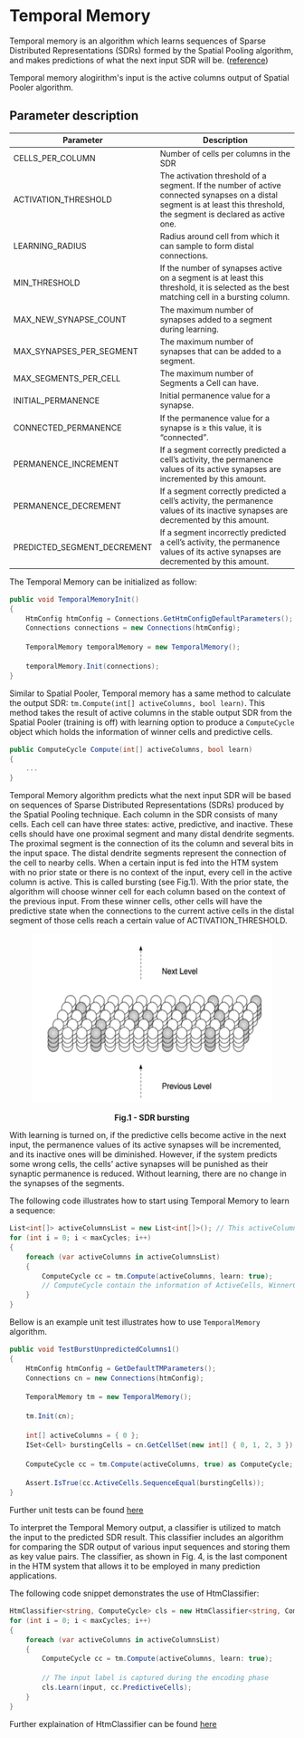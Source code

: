 # Temporal Memory

Temporal memory is an algorithm which learns sequences of Sparse Distributed Representations (SDRs) formed by the Spatial Pooling algorithm, and makes predictions of what the next input SDR will be. ([reference](https://numenta.com/resources/biological-and-machine-intelligence/temporal-memory-algorithm/))

Temporal memory alogirithm's input is the active columns output of Spatial Pooler algorithm.

## Parameter description

| Parameter                   | Description                                                                                                                                                              |
| --------------------------- | ------------------------------------------------------------------------------------------------------------------------------------------------------------------------ |
| CELLS_PER_COLUMN            | Number of cells per columns in the SDR                                                                                                                                   |
| ACTIVATION_THRESHOLD        | The activation threshold of a segment. If the number of active connected synapses on a distal segment is at least this threshold, the segment is declared as active one. |
| LEARNING_RADIUS             | Radius around cell from which it can sample to form distal connections.                                                                                                  |
| MIN_THRESHOLD               | If the number of synapses active on a segment is at least this threshold, it is selected as the best matching cell in a bursting column.                                 |
| MAX_NEW_SYNAPSE_COUNT       | The maximum number of synapses added to a segment during learning.                                                                                                       |
| MAX_SYNAPSES_PER_SEGMENT    | The maximum number of synapses that can be added to a segment.                                                                                                           |
| MAX_SEGMENTS_PER_CELL       | The maximum number of Segments a Cell can have.                                                                                                                          |
| INITIAL_PERMANENCE          | Initial permanence value for a synapse.                                                                                                                                  |
| CONNECTED_PERMANENCE        | If the permanence value for a synapse is ≥ this value, it is “connected”.                                                                                                |
| PERMANENCE_INCREMENT        | If a segment correctly predicted a cell’s activity, the permanence values of its active synapses are incremented by this amount.                                         |
| PERMANENCE_DECREMENT        | If a segment correctly predicted a cell’s activity, the permanence values of its inactive synapses are decremented by this amount.                                       |
| PREDICTED_SEGMENT_DECREMENT | If a segment incorrectly predicted a cell’s activity, the permanence values of its active synapses are decremented by this amount.                                       |


The Temporal Memory can be initialized as follow:
```cs
public void TemporalMemoryInit()
{
    HtmConfig htmConfig = Connections.GetHtmConfigDefaultParameters();
    Connections connections = new Connections(htmConfig);

    TemporalMemory temporalMemory = new TemporalMemory();

    temporalMemory.Init(connections);
}
```

Similar to Spatial Pooler, Temporal memory has a same method to calculate the output SDR: `tm.Compute(int[] activeColumns, bool learn)`. This method takes the result of active columns in the stable output SDR from the Spatial Pooler (training is off) with learning option to produce a `ComputeCycle` object which holds the information of winner cells and predictive cells.

```cs
public ComputeCycle Compute(int[] activeColumns, bool learn)
{
    ...
}
```

Temporal Memory algorithm predicts what the next input SDR will be based on sequences of Sparse Distributed Representations (SDRs) produced by the Spatial Pooling technique. Each column in the SDR consists of many cells. Each cell can have three states: active, predictive, and inactive. These cells should have one proximal segment and many distal dendrite segments. The proximal segment is the connection of its the column and several bits in the input space. The distal dendrite segments represent the connection of the cell to nearby cells. When a certain input is fed into the HTM system with no prior state or there is no context of the input, every cell in the active column is active. This is called bursting (see Fig.1). With the prior state, the algorithm will choose winner cell for each column based on the context of the previous input. From these winner cells, other cells will have the predictive state when the connections to the current active cells in the distal segment of those cells reach a certain value of ACTIVATION_THRESHOLD.

<figure>
<p align="center">
<img src="./images/SDR_bursting.png" height="300">
</p>
<figcaption align = "center"><b>Fig.1 - SDR bursting</b></figcaption>
</figure>

With learning is turned on, if the predictive cells become active in the next input, the permanence values of its active synapses will be incremented, and its inactive ones will be diminished. However, if the system predicts some wrong cells, the cells’ active synapses will be punished as their synaptic permanence is reduced. Without learning, there are no change in the synapses of the segments.

The following code illustrates how to start using Temporal Memory to learn a sequence:
```cs
List<int[]> activeColumnsList = new List<int[]>(); // This activeColumns are the SpatialPooler output SDRs in short form
for (int i = 0; i < maxCycles; i++)
{
    foreach (var activeColumns in activeColumnsList)
    {
        ComputeCycle cc = tm.Compute(activeColumns, learn: true);
        // ComputeCycle contain the information of ActiveCells, WinnerCells and PredictiveCells which can be used to aggregate the result of the learning process
    }
}

```

Bellow is an example unit test illustrates how to use `TemporalMemory` algorithm.

```cs
public void TestBurstUnpredictedColumns1()
{
    HtmConfig htmConfig = GetDefaultTMParameters();
    Connections cn = new Connections(htmConfig);

    TemporalMemory tm = new TemporalMemory();

    tm.Init(cn);

    int[] activeColumns = { 0 };
    ISet<Cell> burstingCells = cn.GetCellSet(new int[] { 0, 1, 2, 3 });

    ComputeCycle cc = tm.Compute(activeColumns, true) as ComputeCycle;

    Assert.IsTrue(cc.ActiveCells.SequenceEqual(burstingCells));
}
```

Further unit tests can be found [here](../UnitTestsProject/TemporalMemoryTests.cs)

To interpret the Temporal Memory output, a classifier is utilized to match the input to the predicted SDR result. This classifier includes an algorithm for comparing the SDR output of various input sequences and storing them as key value pairs. The classifier, as shown in Fig. 4, is the last component in the HTM system that allows it to be employed in many prediction applications. 

The following code snippet demonstrates the use of HtmClassifier:

```cs
HtmClassifier<string, ComputeCycle> cls = new HtmClassifier<string, ComputeCycle>();
for (int i = 0; i < maxCycles; i++)
{
    foreach (var activeColumns in activeColumnsList)
    {
        ComputeCycle cc = tm.Compute(activeColumns, learn: true);

        // The input label is captured during the encoding phase
        cls.Learn(input, cc.PredictiveCells);
    }
}
```

Further explaination of HtmClassifier can be found [here](./htm-classifier.md)